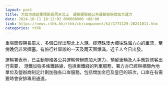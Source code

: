 ```yaml
---
layout: post
title: 大批市民趁重陽節長周末北上　運輸署聯絡公共運輸營辦商加大運力
date: 2024-10-11 18:12:02.000000000 +08:00
link: https://news.rthk.hk/rthk/ch/component/k2/1774129-20241011.htm
categories: rthk
---
```


重陽節假期長周末，多個口岸出現北上人潮。經港珠澳大橋往珠海方向的車流，至傍晚仍非常擠塞。有旅行社舉辦的一天及兩天團爆滿，近千人今日出發。

運輸署表示，已主動聯絡各公共運輸營辦商加大運力，預留車輛及人手應對旅客出行需要， 港鐵加強多條鐵路線，包括東鐵綫的列車服務，署方亦已經與相關內地單位及營辦商制定計劃加強各口岸服務，包括增加金巴及皇巴的班次，口岸在有需要時會安排專用通道。
